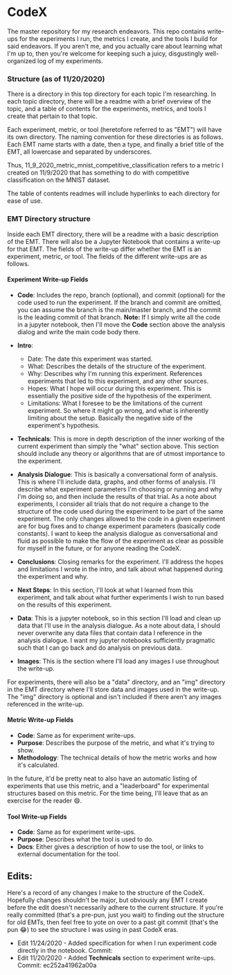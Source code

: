 # CodeX

The master repository for my research endeavors.  This repo contains write-ups 
for the experiments I run, the metrics I create, and the tools I build for said endeavors.  If you 
aren't me, and you actually care about learning what I'm up to, then you're welcome for keeping 
such a juicy, disgustingly well-organized log of my experiments.

### Structure (as of 11/20/2020)
There is a directory in this top directory for each topic I'm researching.  In each topic 
directory, there will be a readme with a brief overview of the topic, and a table of 
contents for the experiments, metrics, and tools I create that pertain to that topic.

Each experiment, metric, or tool (heretofore referred to as "EMT") will have its own 
directory.  The naming convention for these directories is as follows.  Each EMT 
name starts with a date, then a type, and finally a brief title of the EMT, all 
lowercase and separated by underscores.

Thus, 11_9_2020_metric_mnist_competitive_classification refers to a metric I created on 
11/9/2020 that has something to do with competitive classification on the MNIST dataset.

The table of contents readmes will include hyperlinks to each directory for ease of use.

### EMT Directory structure
Inside each EMT directory, there will be a readme with a basic description of the 
EMT.  There will also be a Jupyter Notebook that contains a write-up for that EMT.  The fields
of the write-up differ whether the EMT is an experiment, metric, or tool.  The fields of the 
different write-ups are as follows.

#### Experiment Write-up Fields
* **Code**: Includes the repo, branch (optional), and commit (optional) for the code used to run
the experiment.  If the branch and commit are omitted, you can assume the branch is the main/master branch, and 
the commit is the leading commit of that branch.  **Note:** If I simply write all the code in a jupyter
notebook, then I'll move the **Code** section above the analysis dialog and write the main code body
there. 

* **Intro**: 
    * Date: The date this experiment was started.
    * What: Describes the details of the structure of the experiment.
    * Why: Describes why I'm running this experiment. References experiments that led
    to this experiment, and any other sources.  
    * Hopes: What I hope will occur during this experiment.  This is essentially the positive
    side of the hypothesis of the experiment. 
    * Limitations: What I foresee to be the limitations of the current experiment.  So where it
    might go wrong, and what is inherently limiting about the setup.  Basically the negative side of the 
    experiment's hypothesis.
    
* **Technicals**: This is more in depth description of the inner working of the current experiment than simply
the "what" section above.  This section should include any theory or algorithms that are of utmost 
importance to the experiment.  
    
* **Analysis Dialogue**: This is basically a conversational form of analysis.  This is where I'll
include data, graphs, and other forms of analysis.  I'll describe what experiment parameters I'm choosing or running
and why I'm doing so, and then include the results of that trial.  As a note about experiments, I consider 
all trials that do not require a change to the structure of the code used during the experiment to be
part of the same experiment.  The only changes allowed to the code in a given experiment are
for bug fixes and to change experiment parameters (basically code constants).  I want to keep the
analysis dialogue as conversational and fluid as possible to make the flow of the experiment as 
clear as possible for myself in the future, or for anyone reading the CodeX.  

* **Conclusions**: Closing remarks for the experiment.  I'll address the hopes and limitations I
wrote in the intro, and talk about what happened during the experiment and why.

* **Next Steps**: In this section, I'll look at what I learned from this experiment, and talk
about what further experiments I wish to run based on the results of this experiment.

* **Data**: This is a jupyter notebook, so in this section I'll load and clean up data that I'll
use in the analysis dialogue. As a note about data, I should never overwrite any data files that 
contain data I reference in the analysis dialogue.  I want my jupyter notebooks sufficiently pragmatic 
such that I can go back and do analysis on previous data.

* **Images**: This is the section where I'll load any images I use throughout the write-up.

For experiments, there will also be a "data" directory, and an "img" directory in the EMT directory
where I'll store data and images used in the write-up.  The "img" directory is optional and isn't included
if there aren't any images referenced in the write-up.

#### Metric Write-up Fields

* **Code**: Same as for experiment write-ups.
* **Purpose**: Describes the purpose of the metric, and what it's trying to show. 
* **Methodology**: The technical details of how the metric works and how it's calculated.

In the future, it'd be pretty neat to also have an automatic listing of experiments that use
this metric, and a "leaderboard" for experimental structures based on this metric.  For the
time being, I'll leave that as an exercise for the reader 😄.

#### Tool Write-up Fields

* **Code**: Same as for experiment write-ups.
* **Purpose**: Describes what the tool is used to do.
* **Docs**: Either gives a description of how to use the tool, or links to external documentation
for the tool.

## Edits:
Here's a record of any changes I make to the structure of the CodeX.  Hopefully changes shouldn't
be major, but obviously any EMT I create before the edit doesn't necessarily adhere to the current
structure.  If you're really committed (that's a pre-pun, just you wait) to finding out the structure 
for old EMTs, then feel free to yote on over to a past git commit (that's the pun 😂) to see the structure I
was using in past CodeX eras.

* Edit 11/24/2020 - Added specification for when I run experiment code directly in the notebook. Commit: 
* Edit 11/20/2020 - Added **Technicals** section to experiment write-ups. Commit: ec252a41962a00a
